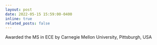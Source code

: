 ```yaml
---
layout: post
date: 2022-05-15 15:59:00-0400
inline: true
related_posts: false
---
```


Awarded the MS in ECE by Carnegie Mellon University, Pittsburgh, USA

